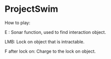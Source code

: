 # ProjectSwim

How to play:

E :
Sonar function, used to find interaction object.

LMB:
Lock on object that is intractable.

F after lock on:
Charge to the lock on object.
